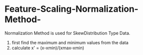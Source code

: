 # Feature-Scaling-Normalization-Method-
Normalization Method is used for SkewDistribution Type Data. 
1. first find the maximum and minimum values from the data
2. calculate x' = (x-xmin)/(xmax-xmin)
 
